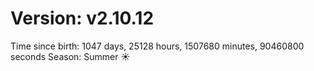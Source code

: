 # Version: v2.10.12
Time since birth: 1047 days, 25128 hours, 1507680 minutes, 90460800 seconds
Season: Summer ☀️
